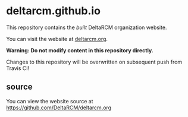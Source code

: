 # deltarcm.github.io

This repository contains the *built* DeltaRCM organization website.

You can visit the website at [deltarcm.org](https://deltarcm.org).

**Warning: Do not modify content in this repository directly.**

Changes to this repository will be overwritten on subsequent push from Travis CI!
## source

You can view the website source at https://github.com/DeltaRCM/deltarcm.org

